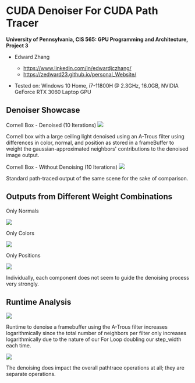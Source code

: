 CUDA Denoiser For CUDA Path Tracer
==================================

**University of Pennsylvania, CIS 565: GPU Programming and Architecture, Project 3**

* Edward Zhang
  * https://www.linkedin.com/in/edwardjczhang/
  * https://zedward23.github.io/personal_Website/
 
* Tested on: Windows 10 Home, i7-11800H @ 2.3GHz, 16.0GB, NVIDIA GeForce RTX 3060 Laptop GPU

## Denoiser Showcase

Cornell Box - Denoised (10 Iterations)
![](img/Denoised1.png)

Cornell box with a large ceiling light denoised using an A-Trous filter using differences in color, normal, and position as stored in a frameBuffer to weight the gaussian-approximated neighbors' contributions to the denoised image output.

Cornell Box - Without Denoising (10 Iterations)
![](img/normal.png)

Standard path-traced output of the same scene for the sake of comparison.

## Outputs from Different Weight Combinations

Only Normals

![](img/normalWieghtOnly.png)

Only Colors

![](img/ColorWeightOnly.png)

Only Positions

![](img/PosWeightOnly.png)

Individually, each component does not seem to guide the denoising process very strongly.

## Runtime Analysis

![](img/denoiseTimeChart.png)

Runtime to denoise a framebuffer using the A-Trous filter increases logarithmically since the total number of neighbors per filter only increases logarithmically due to the nature of our For Loop doubling our step_width each time.

![](img/FrameRenderChart.png)

The denoising does impact the overall pathtrace operations at all; they are separate operations.




